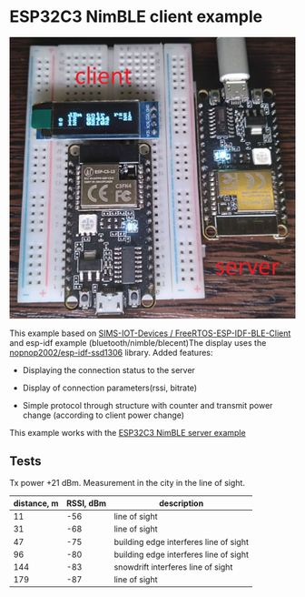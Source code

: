 ESP32C3 NimBLE client example
====================

<img title="" src="./image/client_and_server_photo.jpg" alt="" width="600">

This example based on [SIMS-IOT-Devices / FreeRTOS-ESP-IDF-BLE-Client](https://github.com/SIMS-IOT-Devices/FreeRTOS-ESP-IDF-BLE-Client) and esp-idf example (bluetooth/nimble/blecent)The display uses the [nopnop2002/esp-idf-ssd1306](https://github.com/nopnop2002/esp-idf-ssd1306) library. Added features:

* Displaying the connection status to the server

* Display of connection parameters(rssi, bitrate)
- Simple protocol through structure with counter and transmit power change (according to client power change)

This example works with the [ESP32C3 NimBLE server example](https://github.com/P0nyL0v3r/ESP32C3-NimBLE-server-example)

## Tests

Tx power +21 dBm. Measurement in the city in the line of sight.

| distance, m | RSSI, dBm | description                            |
| ----------- | --------- | -------------------------------------- |
| 11          | -56       | line of sight                          |
| 31          | -68       | line of sight                          |
| 47          | -75       | building edge interferes line of sight |
| 96          | -80       | building edge interferes line of sight |
| 144         | -83       | snowdrift interferes line of sight     |
| 179         | -87       | line of sight                          |

